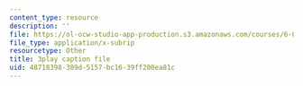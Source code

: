 ```yaml
---
content_type: resource
description: ''
file: https://ol-ocw-studio-app-production.s3.amazonaws.com/courses/6-00-introduction-to-computer-science-and-programming-fall-2008/48718398389d5157bc1639ff200ea81c_2q--tAPkVXI.vtt
file_type: application/x-subrip
resourcetype: Other
title: 3play caption file
uid: 48718398-389d-5157-bc16-39ff200ea81c
---
```

